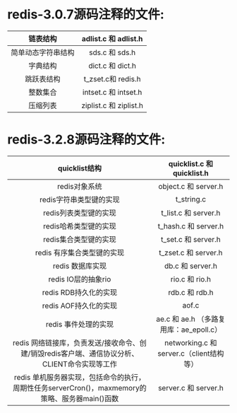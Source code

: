 # redis-3.0.7源码注释的文件:

|   链表结构    |  adlist.c 和 adlist.h  |
| :-------: | :-------------------: |
| 简单动态字符串结构 |     sds.c 和 sds.h     |
|   字典结构    |    dict.c 和 dict.h    |
|   跳跃表结构   |   t_zset.c和 redis.h   |
|   整数集合    |  intset.c 和 intset.h  |
|   压缩列表    | ziplist.c 和 ziplist.h |

# redis-3.2.8源码注释的文件:

|               quicklist结构                |     quicklist.c 和 quicklist.h      |
| :--------------------------------------: | :--------------------------------: |
|                redis对象系统                 |        object.c 和 server.h         |
|              redis字符串类型键的实现              |             t_string.c             |
|              redis列表类型键的实现               |        t_list.c 和 server.h         |
|              redis哈希类型键的实现               |        t_hash.c 和 server.h         |
|              redis集合类型键的实现               |         t_set.c 和 server.h         |
|             redis 有序集合类型键的实现             |        t_zset.c 和 server.h         |
|               redis 数据库实现                |          db.c 和 server.h           |
|             redis IO层的抽象rio              |           rio.c 和 rio.h            |
|             redis RDB持久化的实现              |           rdb.c 和 rdb.h            |
|             redis AOF持久化的实现              |               aof.c                |
|              redis 事件处理的实现               |   ae.c 和 ae.h （多路复用库：ae_epoll.c）   |
| redis 网络链接库，负责发送/接收命令、创建/销毁redis客户端、通信协议分析、CLIENT命令实现等工作 | networking.c 和 server.c（client结构等） |
| redis 单机服务器实现，包括命令的执行，周期性任务serverCron()，maxmemory的策略、服务器main()函数 |        server.c 和 server.h         |

 
